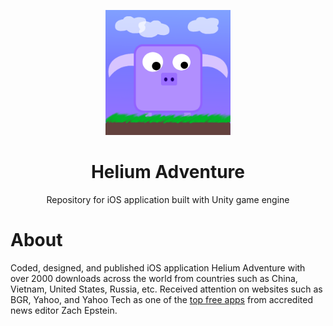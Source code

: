 <!-- <p align="center">
  <img width="200" src="https://is4-ssl.mzstatic.com/image/thumb/Purple69/v4/1e/da/db/1edadbf0-6142-8014-0d94-70690a164067/source/256x256bb.jpg" alt="Helium Adventure logo">
</p> -->
<p align="center">
<img src="/Assets/Icon/HeliumIcon1024x1024.png" alt="drawing" width="200"/>
</p>
<h1 align="center">Helium Adventure</h1>
<p align="center">Repository for iOS application built with Unity game engine</p>

# About

Coded, designed, and published iOS application Helium Adventure with over 2000 downloads across the world from countries such as China, Vietnam, United States, Russia, etc. Received attention on websites such as BGR, Yahoo, and Yahoo Tech as one of the <a href="https://bgr.com/general/best-free-iphone-apps-ipad-aug-17/">top free apps</a> from accredited news editor Zach Epstein.

    
    
